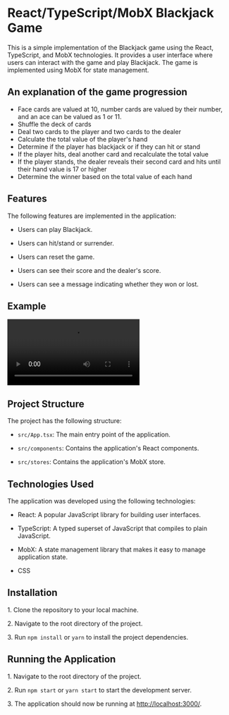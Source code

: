 # React/TypeScript/MobX Blackjack Game

This is a simple implementation of the Blackjack game using the React, TypeScript, and MobX technologies. It provides a user interface where users can interact with the game and play Blackjack. The game is implemented using MobX for state management.

## An explanation of the game progression

- Face cards are valued at 10, number cards are valued by their number, and an ace can be valued as 1 or 11.
- Shuffle the deck of cards
- Deal two cards to the player and two cards to the dealer
- Calculate the total value of the player's hand
- Determine if the player has blackjack or if they can hit or stand
- If the player hits, deal another card and recalculate the total value
- If the player stands, the dealer reveals their second card and hits until their hand value is 17 or higher
- Determine the winner based on the total value of each hand

## Features

The following features are implemented in the application:

- Users can play Blackjack.

- Users can hit/stand or surrender.

- Users can reset the game.

- Users can see their score and the dealer's score.

- Users can see a message indicating whether they won or lost.

## Example

<video src="./src/assets/win.mp4" controls>
  Your browser does not support the video tag.
</video>

## Project Structure

The project has the following structure:

- `src/App.tsx`: The main entry point of the application.

- `src/components`: Contains the application's React components.

- `src/stores`: Contains the application's MobX store.

## Technologies Used

The application was developed using the following technologies:

- React: A popular JavaScript library for building user interfaces.

- TypeScript: A typed superset of JavaScript that compiles to plain JavaScript.

- MobX: A state management library that makes it easy to manage application state.

- CSS

## Installation

1\. Clone the repository to your local machine.

2\. Navigate to the root directory of the project.

3\. Run `npm install` or `yarn` to install the project dependencies.

## Running the Application

1\. Navigate to the root directory of the project.

2\. Run `npm start` or `yarn start` to start the development server.

3\. The application should now be running at <http://localhost:3000/>.
